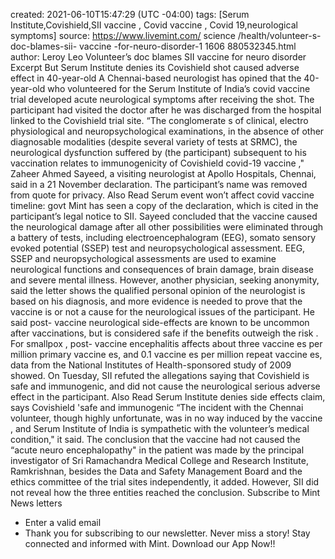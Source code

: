 created: 2021-06-10T15:47:29 (UTC -04:00)
tags: [Serum Institute,Covishield,SII  vaccine , Covid   vaccine , Covid  19,neurological symptoms]
source: https://www.livemint.com/ science /health/volunteer-s-doc-blames-sii- vaccine -for-neuro-disorder-1 1606 880532345.html
author: Leroy Leo
Volunteer’s doc blames SII  vaccine  for neuro disorder
Excerpt
But Serum Institute denies its Covishield shot caused adverse effect in 40-year-old
A Chennai-based neurologist has opined that the 40-year-old who volunteered for the Serum Institute of India’s covid  vaccine  trial developed acute neurological symptoms after receiving the shot. The participant had visited the doctor after he was discharged from the hospital linked to the Covishield trial site.
“The  conglomerate s of clinical, electro physiological and neuropsychological examinations, in the absence of other diagnosable modalities (despite several variety of tests at SRMC), the neurological dysfunction suffered by (the participant) subsequent to his vaccination relates to immunogenicity of Covishield  covid-19   vaccine ," Zaheer Ahmed Sayeed, a visiting neurologist at Apollo Hospitals, Chennai, said in a 21  November  declaration. The participant’s name was removed from quote for privacy.
Also Read Serum event won’t affect covid  vaccine  timeline: govt
Mint has seen a copy of the declaration, which is cited in the participant’s legal notice to SII. Sayeed concluded that the  vaccine  caused the neurological damage after all other possibilities were eliminated through a battery of tests, including electroencephalogram (EEG), somato sensory evoked potential (SSEP) test and neuropsychological assessment. EEG, SSEP and neuropsychological assessments are used to examine neurological functions and consequences of brain damage, brain disease and severe mental illness. However, another physician, seeking anonymity, said the letter shows the qualified personal opinion of the neurologist is based on his diagnosis, and more evidence is needed to prove that the  vaccine  is or not a cause for the neurological issues of the participant. He said post- vaccine  neurological side-effects are known to be uncommon after vaccinations, but is considered safe if the benefits outweigh the risk .
For  smallpox , post- vaccine  encephalitis affects about three  vaccine es per million primary  vaccine es, and 0.1  vaccine es per million repeat  vaccine es, data from the National Institutes of Health-sponsored study of  2009  showed.
On Tuesday, SII refuted the allegations saying that Covishield is safe and immunogenic, and did not cause the neurological serious adverse effect in the participant.
Also Read Serum Institute denies side effects claim, says Covishield 'safe and immunogenic
“The incident with the Chennai volunteer, though highly unfortunate, was in no way induced by the  vaccine , and Serum Institute of India is sympathetic with the volunteer’s medical condition," it said.
The conclusion that the  vaccine  had not caused the “acute neuro encephalopathy" in the patient was made by the principal investigator of Sri Ramachandra Medical College and  Research  Institute, Ramkrishnan, besides the Data and Safety Management Board and the ethics committee of the trial sites independently, it added.
However, SII did not reveal how the three entities reached the conclusion.
Subscribe to Mint  News letters
* Enter a valid email
* Thank you for subscribing to our newsletter.
Never miss a story! Stay connected and informed with Mint. Download our App Now!!
